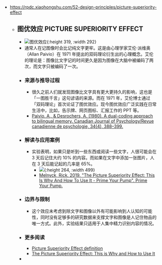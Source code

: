 - https://rpdc.xiaohongshu.com/52-design-principles/picture-superiority-effect
	- ## **图优效应 PICTURE SUPERIORITY EFFECT**
		- ![图优效应](https://picasso-static.xiaohongshu.com/fe-platform/50c3e8c12254a0760b3156ee19ebbbf188653a90.gif){:height 319, :width 292}
		- 通常人在记图像时会比记纯文字更牢。这是由心理学家艾伦·派维奥（Allan Paivio）在 1971 年提出的双码理论衍生出的心理概念。艾伦的理论是：图像比文字记的时间更久是因为图像在大脑中被编码了两次，而文字只被编码了一次。
		- ### 来源与推导过程
			- 很久之前人们就发现图像比文字具有更大更持久的影响，这也是「一图胜千言」这句谚语的来源。而在 1971 年，艾伦博士通过「双码理论」首次论证了图优效应。现今图优效应广泛实践在日常生活中，比如，告示牌、网页图标、汇报工作的 PPT 等。
			- [Paivio, A., & Desrochers, A. (1980). A dual-coding approach to bilingual memory. Canadian Journal of Psychology/Revue canadienne de psychologie, 34(4), 388–399.](https://doi.org/10.1037/h0081101)
		- ### 解读与应用案例
			- 实验表明，如果只是听到一些东西或阅读一些文字，人很可能会在 3 天后记住大约 10% 的内容。而如果在文字中添加一张图片，人在 3 天后能记起的几率是 65%。
				- ![](https://picasso-static.xiaohongshu.com/fe-platform/79095fc950ec9a1811f208fbfe00d72c90d0c077.png){:height 264, :width 499}
				- [Melnyck, Rick. 2019. "The Picture Superiority Effect: This Is Why And How To Use It - Prime Your Pump". Prime Your Pump.](https://primeyourpump.com/2019/05/14/picture-superiority-effect/)
		- ### 边界与限制
			- 这个效应未考虑到除文字和图像以外有可能影响到人认知的可能性，同时没有足够多的研究数据来支撑文字和图像是人记住物品的唯一方式。此外，实验结果只适用于人集中精力识别内容的情况。
		- ### 更多阅读
			- [Picture Superiority Effect definition](https://tactics.convertize.com/definitions/picture-superiority-effect)
			- [The Picture Superiority Effect: This is Why and How to Use It](https://primeyourpump.com/2019/05/14/picture-superiority-effect/)
		-